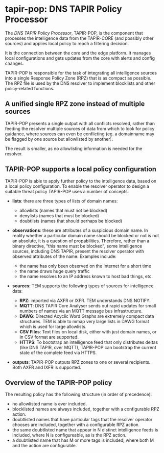 # tapir-pop: DNS TAPIR Policy Processor

The *DNS TAPIR Policy Processor*, TAPIR-POP, is the component that processes the intelligence data from the TAPIR-CORE
(and possibly other sources) and applies local policy to reach a filtering decision. 

It is the connection between the core and the
edge platform. It manages local configurations and gets updates from
the core with alerts and config changes.

TAPIR-POP is responsible for the task of integrating all intelligence sources
into a single Response Policy Zone (RPZ) that is as compact as possible.
The RPZ file is used by the DNS resolver to implement blocklists and other
policy-related functions.

## A unified single RPZ zone instead of multiple sources

TAPIR-POP presents a single output with all conflicts resolved,
rather than feeding the resolver multiple sources of data from
which to look for policy guidance, where sources can even be conflicting
(eg. a domainname may be flagged by one source but allowlisted by another).

The result is smaller, as no allowlisting information is needed for the resolver.

## TAPIR-POP supports a local policy configuration

TAPIR-POP is able to apply further policy to the intelligence data,
based on a local policy configuration. To enable the resolver operator to
design a suitable threat policy TAPIR-POP uses a number of concepts:

- __lists__: there are three types of lists of domain names:

  - allowlists (names that must not be blocked)
  - denylists (names that must be blocked)
  - doubtlists (names that should perhaps be blocked)

- __observations__: these are attributes of a suspicious domain name. In reality
  whether a particular domain name should be blocked or not is not an
  absolute, it is a question of propabilities. Therefore, rather than
  a binary directive, "this name must be blocked", some intelligence
  sources, including DNS TAPIR, present the resolver operator with
  observed attributes of the name. Examples include:

  - the name has only been observed on the Internet for a short time
  - the name draws huge query traffic
  - the name resolves to an IP address known to host bad
    things, etc.

- __sources__: TEM supports the following types of sources for intelligence data:
  - __RPZ__: imported via AXFR or IXFR. TEM understands DNS NOTIFY.
  - __MQTT__: DNS TAPIR Core Analyser sends out rapid updates for small numbers
    of names via an MQTT message bus infrastructure.
  - __DAWG__: Directed Acyclic Word Graphs are extremely compact data structures.
    TEM is able to mmap very large lists in DAWG format which is used for large allowlists.
  - __CSV Files__: Text files on local disk, either with just domain names, or in
    CSV format are supported.
  - __HTTPS__: To bootstrap an intelligence feed that only distributes deltas
    (like DNS TAPIR, over MQTT), TAPIR-POP can bootstrap the current state of the
    complete feed via HTTPS.

- __outputs__: TAPIR-POP outputs RPZ zones to one or several recipients. Both AXFR and IXFR
  is supported.

## Overview of the TAPIR-POP policy

The resulting policy has the following structure (in order of precedence):

- no allowlisted name is ever included.
- blocklisted names are always included, together with a configurable
  RPZ action.
- doubtlisted names that have particular tags that the resolver operator
  chooses are included, together with a configurable RPZ action.
- the same doubtlisted name that appear in N distinct intelligence feeds
  is included, where N is configureable, as is the RPZ action.
- a doubtlisted name that has M or more tags is included, where both
  M and the action are configurable.
